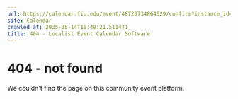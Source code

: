 ```yaml
---
url: https://calendar.fiu.edu/event/48720734864529/confirm?instance_id=48720734943418&return=https%3A%2F%2Fcalendar.fiu.edu%2Fmiami_beach_urban_studios_364
site: Calendar
crawled_at: 2025-05-14T18:49:21.511471
title: 404 - Localist Event Calendar Software
---
```


# 404 - not found
We couldn't find the page on this community event platform.
